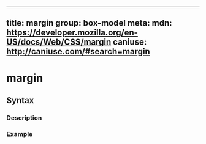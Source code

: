 
  ---
  title: margin
  group: box-model
  meta:
    mdn: https://developer.mozilla.org/en-US/docs/Web/CSS/margin
    caniuse: http://caniuse.com/#search=margin
  ---

  # margin
  <!--- Introduction for margin, keep it brief and set the overall context -->

  ## Syntax
  <!--- Introduce the various syntax for margin -->

  ### Description
  <!--- For each major section of syntax, provide a description explaining its usage further -->

  ### Example
  <!--- Provide code examples for the syntax block you're currently describing -->